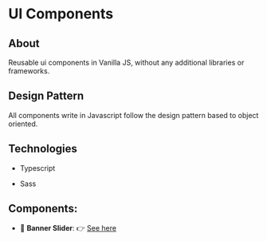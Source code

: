 # UI Components

## About

Reusable ui components in Vanilla JS, without any additional libraries or frameworks.
## Design Pattern

All components write in Javascript follow the design pattern based to object oriented. 
## Technologies

* Typescript

* Sass
## Components:

* :link: __Banner Slider__: :point_right: [See here](code/front-end/banner-slider/)
